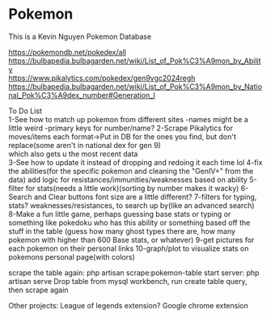 # Pokemon

This is a Kevin Nguyen Pokemon Database


https://pokemondb.net/pokedex/all  
https://bulbapedia.bulbagarden.net/wiki/List_of_Pok%C3%A9mon_by_Ability  
https://www.pikalytics.com/pokedex/gen9vgc2024regh  
https://bulbapedia.bulbagarden.net/wiki/List_of_Pok%C3%A9mon_by_National_Pok%C3%A9dex_number#Generation_I  



To Do List  
1-See how to match up pokemon from different sites
    -names might be a little weird
    -primary keys for number/name?
2-Scrape Pikalytics for moves/items each format->Put in DB for the ones you find, but don't replace(some aren't in national dex for gen 9)   
    which also gets u the most recent data  
3-See how to update it instead of dropping and redoing it each time lol
4-fix the abilities(for the specific pokemon and cleaning the "GenIV+" from the data)
    add logic for resistances/immunities/weaknesses based on ability
5-filter for stats(needs a little work)(sorting by number makes it wacky)
6-Search and Clear buttons font size are a little different?
7-filters for typing, stats? weaknesses/resistances, to search up by(like an advanced search)
8-Make a fun little game, perhaps guessing base stats or typing or something like pokedoku who has this ability or something based off the stuff in the table
    (guess how many ghost types there are, how many pokemon with higher than 600 Base stats, or whatever)
9-get pictures for each pokemon on their personal links
10-graph/plot to visualize stats on pokemons personal page(with colors)










scrape the table again: php artisan scrape:pokemon-table
start server: php artisan serve
Drop table from mysql workbench, run create table query, then scrape again

Other projects:
League of legends extension?
Google chrome extension